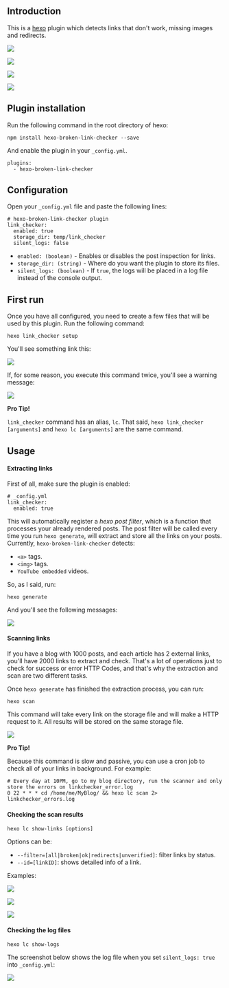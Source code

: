 ## Introduction

This is a [hexo](https://github.com/tommy351/hexo) plugin which detects links that don't work, missing images and redirects.


![](http://i3.minus.com/icw5h1uvJKxqI.png)

![](http://i1.minus.com/ibbzd8eownAG1a.png)

![](http://i5.minus.com/ihC3tczVtPSiO.png)

![](http://i3.minus.com/ibtoOO5NzKB2dv.png)


## Plugin installation

Run the following command in the root directory of hexo:

```
npm install hexo-broken-link-checker --save
```

And enable the plugin in your `_config.yml`.

```
plugins:
  - hexo-broken-link-checker
```

## Configuration

Open your `_config.yml` file and paste the following lines:

```
# hexo-broken-link-checker plugin
link_checker:
  enabled: true
  storage_dir: temp/link_checker
  silent_logs: false
```

* `enabled: (boolean)` - Enables or disables the post inspection for links.
* `storage_dir: (string)` - Where do you want the plugin to store its files.
* `silent_logs: (boolean)` - If `true`, the logs will be placed in a log file instead of the console output.

## First run

Once you have all configured, you need to create a few files that will be used by this plugin. Run the following command:

```
hexo link_checker setup
```

You'll see something link this:

![](http://i2.minus.com/jDOtmwxDbVPIu.png)

If, for some reason, you execute this command twice, you'll see a warning message:

![](http://i3.minus.com/jete6SfBHv2fX.png)


__Pro Tip!__

`link_checker` command has an alias, `lc`. That said, `hexo link_checker [arguments]` and `hexo lc [arguments]` are the same command.


## Usage

#### Extracting links

First of all, make sure the plugin is enabled:

```
# _config.yml
link_checker:
  enabled: true
```

This will automatically register a _hexo post filter_, which is a function that processes your already rendered posts. The post filter will be called every time you run `hexo generate`, will extract and store all the links on your posts.
Currently, `hexo-broken-link-checker` detects:

* `<a>` tags.
* `<img>` tags.
* `YouTube embedded` videos.

So, as I said, run:

```
hexo generate
```

And you'll see the following messages:

![](http://i2.minus.com/iWPU1gRWyDEQz.png)


#### Scanning links

If you have a blog with 1000 posts, and each article has 2 external links, you'll have 2000 links to extract and check. That's a lot of operations just to check for success or error HTTP Codes, and that's why the extraction and scan are two different tasks.

Once `hexo generate` has finished the extraction process, you can run:

```
hexo scan
```

This command will take every link on the storage file and will make a HTTP request to it. All results will be stored on the same storage file.

![](http://i7.minus.com/ieskVuDVrSoXJ.png)


__Pro Tip!__

Because this command is slow and passive, you can use a cron job to check all of your links in background. For example:

```
# Every day at 10PM, go to my blog directory, run the scanner and only store the errors on linkchecker_error.log
0 22 * * * cd /home/me/MyBlog/ && hexo lc scan 2> linkchecker_errors.log
```

#### Checking the scan results

```
hexo lc show-links [options]
```

Options can be:

* `--filter=[all|broken|ok|redirects|unverified]`: filter links by status.
* `--id=[linkID]`: shows detailed info of a link.

Examples:

![](http://i7.minus.com/ibsEPD2ptMAd40.png)

![](http://i6.minus.com/ivA8JTFl6FK5Q.png)

![](http://i7.minus.com/iDkB9bsPElZlX.png)


#### Checking the log files

```
hexo lc show-logs
```

The screenshot below shows the log file when you set `silent_logs: true` into `_config.yml`:

![](http://i4.minus.com/iAqeZkqvwJnRL.png)